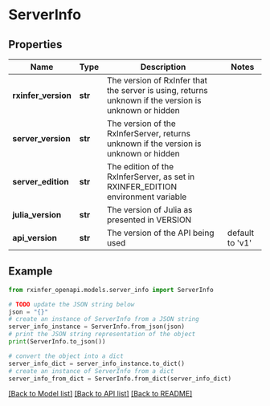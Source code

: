 # ServerInfo


## Properties

Name | Type | Description | Notes
------------ | ------------- | ------------- | -------------
**rxinfer_version** | **str** | The version of RxInfer that the server is using, returns unknown if the version is unknown or hidden | 
**server_version** | **str** | The version of the RxInferServer, returns unknown if the version is unknown or hidden | 
**server_edition** | **str** | The edition of the RxInferServer, as set in RXINFER_EDITION environment variable | 
**julia_version** | **str** | The version of Julia as presented in VERSION | 
**api_version** | **str** | The version of the API being used | default to 'v1'

## Example

```python
from rxinfer_openapi.models.server_info import ServerInfo

# TODO update the JSON string below
json = "{}"
# create an instance of ServerInfo from a JSON string
server_info_instance = ServerInfo.from_json(json)
# print the JSON string representation of the object
print(ServerInfo.to_json())

# convert the object into a dict
server_info_dict = server_info_instance.to_dict()
# create an instance of ServerInfo from a dict
server_info_from_dict = ServerInfo.from_dict(server_info_dict)
```
[[Back to Model list]](../README.md#documentation-for-models) [[Back to API list]](../README.md#documentation-for-api-endpoints) [[Back to README]](../README.md)


